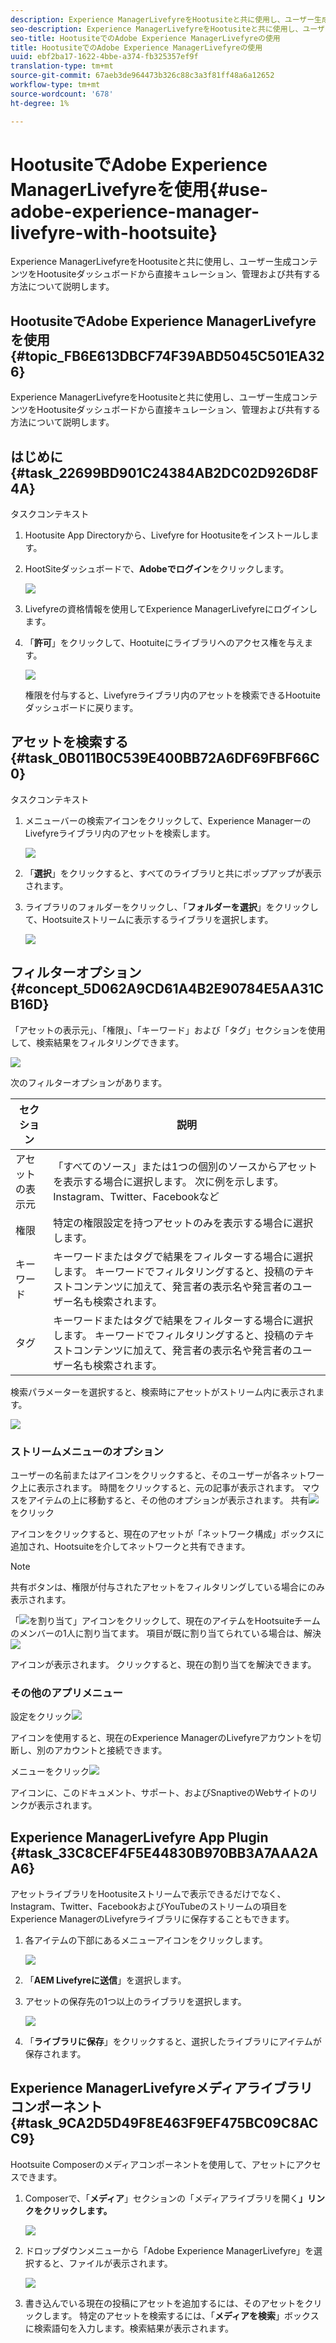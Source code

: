 ```yaml
---
description: Experience ManagerLivefyreをHootusiteと共に使用し、ユーザー生成コンテンツをHootusiteダッシュボードから直接キュレーション、管理および共有する方法について説明します。
seo-description: Experience ManagerLivefyreをHootusiteと共に使用し、ユーザー生成コンテンツをHootusiteダッシュボードから直接キュレーション、管理および共有する方法について説明します。
seo-title: HootusiteでのAdobe Experience ManagerLivefyreの使用
title: HootusiteでのAdobe Experience ManagerLivefyreの使用
uuid: ebf2ba17-1622-4bbe-a374-fb325357ef9f
translation-type: tm+mt
source-git-commit: 67aeb3de964473b326c88c3a3f81ff48a6a12652
workflow-type: tm+mt
source-wordcount: '678'
ht-degree: 1%

---
```



# HootusiteでAdobe Experience ManagerLivefyreを使用{#use-adobe-experience-manager-livefyre-with-hootsuite}

Experience ManagerLivefyreをHootusiteと共に使用し、ユーザー生成コンテンツをHootusiteダッシュボードから直接キュレーション、管理および共有する方法について説明します。

## HootusiteでAdobe Experience ManagerLivefyreを使用{#topic_FB6E613DBCF74F39ABD5045C501EA326}

Experience ManagerLivefyreをHootusiteと共に使用し、ユーザー生成コンテンツをHootusiteダッシュボードから直接キュレーション、管理および共有する方法について説明します。

## はじめに {#task_22699BD901C24384AB2DC02D926D8F4A}

タスクコンテキスト

1. Hootusite App Directoryから、Livefyre for Hootusiteをインストールします。

1. HootSiteダッシュボードで、**Adobeでログイン**&#x200B;をクリックします。

   ![](assets/hootsuite-login.png)

1. Livefyreの資格情報を使用してExperience ManagerLivefyreにログインします。
1. 「**許可**」をクリックして、Hootuiteにライブラリへのアクセス権を与えます。

   ![](assets/hootsuite-authorize.png)

   権限を付与すると、Livefyreライブラリ内のアセットを検索できるHootuiteダッシュボードに戻ります。

## アセットを検索する {#task_0B011B0C539E400BB72A6DF69FBF66C0}

タスクコンテキスト

1. メニューバーの検索アイコンをクリックして、Experience ManagerーのLivefyreライブラリ内のアセットを検索します。

   ![](assets/hootsuite-search.png)

1. 「**選択**」をクリックすると、すべてのライブラリと共にポップアップが表示されます。
1. ライブラリのフォルダーをクリックし、「**フォルダーを選択**」をクリックして、Hootsuiteストリームに表示するライブラリを選択します。

   ![](assets/hootsuite-select.png)

## フィルターオプション {#concept_5D062A9CD61A4B2E90784E5AA31CB16D}

「アセットの表示元」、「権限」、「キーワード」および「タグ」セクションを使用して、検索結果をフィルタリングできます。

![](assets/hootsuite-filters.png)

次のフィルターオプションがあります。

| セクション | 説明 |
|--- |--- |
| アセットの表示元 | 「すべてのソース」または1つの個別のソースからアセットを表示する場合に選択します。 次に例を示します。Instagram、Twitter、Facebookなど |
| 権限 | 特定の権限設定を持つアセットのみを表示する場合に選択します。 |
| キーワード | キーワードまたはタグで結果をフィルターする場合に選択します。 キーワードでフィルタリングすると、投稿のテキストコンテンツに加えて、発言者の表示名や発言者のユーザー名も検索されます。 |
| タグ | キーワードまたはタグで結果をフィルターする場合に選択します。 キーワードでフィルタリングすると、投稿のテキストコンテンツに加えて、発言者の表示名や発言者のユーザー名も検索されます。 |

検索パラメーターを選択すると、検索時にアセットがストリーム内に表示されます。

![](assets/hootsuite-stream.png)

### ストリームメニューのオプション

ユーザーの名前またはアイコンをクリックすると、そのユーザーが各ネットワーク上に表示されます。 時間をクリックすると、元の記事が表示されます。 マウスをアイテムの上に移動すると、その他のオプションが表示されます。 共有![](assets/share.png)をクリック

アイコンをクリックすると、現在のアセットが「ネットワーク構成」ボックスに追加され、Hootsuiteを介してネットワークと共有できます。

>[!NOTE]
>
>共有ボタンは、権限が付与されたアセットをフィルタリングしている場合にのみ表示されます。

「![](assets/assign.png)を割り当て」アイコンをクリックして、現在のアイテムをHootsuiteチームのメンバーの1人に割り当てます。 項目が既に割り当てられている場合は、解決![](assets/resolve.png)

アイコンが表示されます。 クリックすると、現在の割り当てを解決できます。

### その他のアプリメニュー

設定をクリック![](assets/settings.png)

アイコンを使用すると、現在のExperience ManagerのLivefyreアカウントを切断し、別のアカウントと接続できます。

メニューをクリック![](assets/menu.png)

アイコンに、このドキュメント、サポート、およびSnaptiveのWebサイトのリンクが表示されます。

## Experience ManagerLivefyre App Plugin {#task_33C8CEF4F5E44830B970BB3A7AAA2AA6}

アセットライブラリをHootusiteストリームで表示できるだけでなく、Instagram、Twitter、FacebookおよびYouTubeのストリームの項目をExperience ManagerのLivefyreライブラリに保存することもできます。

1. 各アイテムの下部にあるメニューアイコンをクリックします。

   ![](assets/hootsuite-menu-icon.png)

1. 「**AEM Livefyreに送信**」を選択します。
1. アセットの保存先の1つ以上のライブラリを選択します。

   ![](assets/hootsuite-save.png)

1. 「**ライブラリに保存**」をクリックすると、選択したライブラリにアイテムが保存されます。

## Experience ManagerLivefyreメディアライブラリコンポーネント{#task_9CA2D5D49F8E463F9EF475BC09C8ACC9}

Hootsuite Composerのメディアコンポーネントを使用して、アセットにアクセスできます。

1. Composerで、「**メディア**」セクションの「メディアライブラリを開く&#x200B;**」リンクをクリックします。**

   ![](assets/hootsuite-open-media-library.png)

1. ドロップダウンメニューから「Adobe Experience ManagerLivefyre」を選択すると、ファイルが表示されます。

   ![](assets/hootsuite-aem-files.png)

1. 書き込んでいる現在の投稿にアセットを追加するには、そのアセットをクリックします。 特定のアセットを検索するには、「**メディアを検索**」ボックスに検索語句を入力します。検索結果が表示されます。
